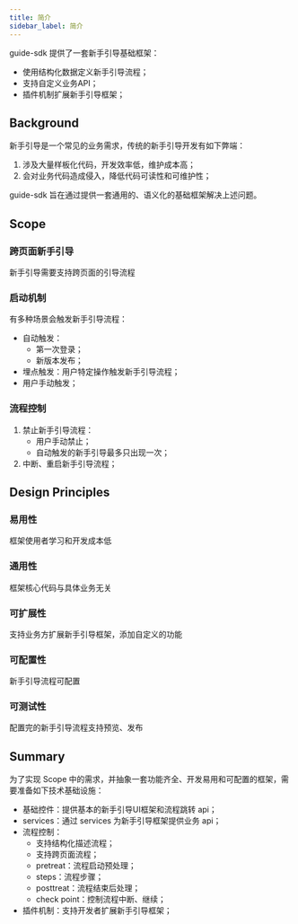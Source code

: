 ```yaml
---
title: 简介
sidebar_label: 简介
---
```


guide-sdk 提供了一套新手引导基础框架：
- 使用结构化数据定义新手引导流程；
- 支持自定义业务API；
- 插件机制扩展新手引导框架；

## Background

新手引导是一个常见的业务需求，传统的新手引导开发有如下弊端：
1. 涉及大量样板化代码，开发效率低，维护成本高；
2. 会对业务代码造成侵入，降低代码可读性和可维护性；

guide-sdk 旨在通过提供一套通用的、语义化的基础框架解决上述问题。

## Scope
### 跨页面新手引导
新手引导需要支持跨页面的引导流程

### 启动机制
有多种场景会触发新手引导流程：

- 自动触发：
    - 第一次登录；
    - 新版本发布；
- 埋点触发：用户特定操作触发新手引导流程；
- 用户手动触发；

### 流程控制
1. 禁止新手引导流程：
    - 用户手动禁止；
    - 自动触发的新手引导最多只出现一次；
2. 中断、重启新手引导流程；

## Design Principles
### 易用性
框架使用者学习和开发成本低

### 通用性
框架核心代码与具体业务无关

### 可扩展性
支持业务方扩展新手引导框架，添加自定义的功能

### 可配置性
新手引导流程可配置

### 可测试性
配置完的新手引导流程支持预览、发布

## Summary

为了实现 Scope 中的需求，并抽象一套功能齐全、开发易用和可配置的框架，需要准备如下技术基础设施：

- 基础控件：提供基本的新手引导UI框架和流程跳转 api；
- services：通过 services 为新手引导框架提供业务 api；
- 流程控制：
    - 支持结构化描述流程；
    - 支持跨页面流程；
    - pretreat：流程启动预处理；
    - steps：流程步骤；
    - posttreat：流程结束后处理；
    - check point：控制流程中断、继续；
- 插件机制：支持开发者扩展新手引导框架；
